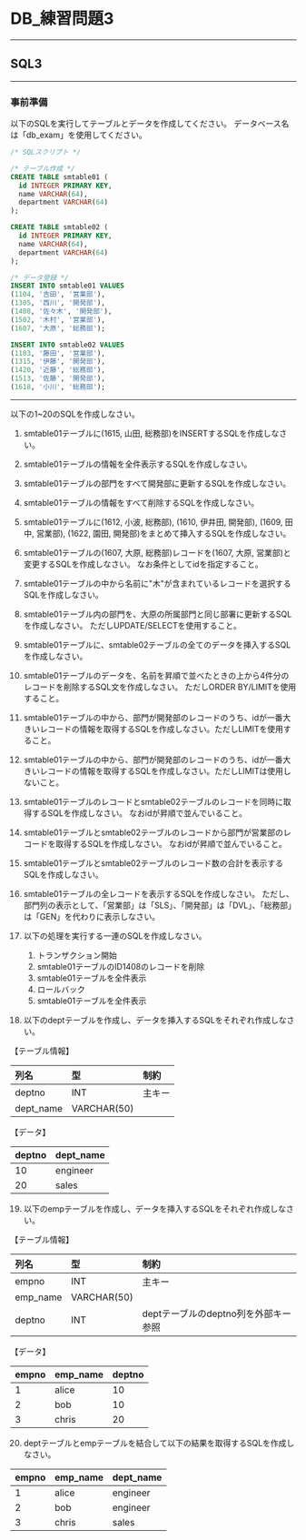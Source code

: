 # DB_練習問題3

---

## SQL3

---

### 事前準備

以下のSQLを実行してテーブルとデータを作成してください。
データベース名は「db_exam」を使用してください。

```sql
/* SQLスクリプト */

/* テーブル作成 */
CREATE TABLE smtable01 (
  id INTEGER PRIMARY KEY,
  name VARCHAR(64),
  department VARCHAR(64)
);

CREATE TABLE smtable02 (
  id INTEGER PRIMARY KEY,
  name VARCHAR(64),
  department VARCHAR(64)
);

/* データ登録 */
INSERT INTO smtable01 VALUES
(1104, '吉田', '営業部'),
(1305, '西川', '開発部'),
(1408, '佐々木', '開発部'),
(1502, '木村', '営業部'),
(1607, '大原', '総務部');

INSERT INTO smtable02 VALUES
(1103, '藤田', '営業部'),
(1315, '伊藤', '開発部'),
(1420, '近藤', '総務部'),
(1513, '佐藤', '開発部'),
(1618, '小川', '総務部');
```

---

以下の1~20のSQLを作成しなさい。

1. smtable01テーブルに(1615, 山田, 総務部)をINSERTするSQLを作成しなさい。

2. smtable01テーブルの情報を全件表示するSQLを作成しなさい。

3. smtable01テーブルの部門をすべて開発部に更新するSQLを作成しなさい。

4. smtable01テーブルの情報をすべて削除するSQLを作成しなさい。

5. smtable01テーブルに(1612, 小波, 総務部), (1610, 伊井田, 開発部), (1609, 田中, 営業部), (1622, 園田, 開発部)をまとめて挿入するSQLを作成しなさい。

6. smtable01テーブルの(1607, 大原, 総務部)レコードを(1607, 大原, 営業部)と変更するSQLを作成しなさい。
なお条件としてidを指定すること。

7. smtable01テーブルの中から名前に"木"が含まれているレコードを選択するSQLを作成しなさい。

8. smtable01テーブル内の部門を、大原の所属部門と同じ部署に更新するSQLを作成しなさい。
ただしUPDATE/SELECTを使用すること。

9. smtable01テーブルに、smtable02テーブルの全てのデータを挿入するSQLを作成しなさい。

10. smtable01テーブルのデータを、名前を昇順で並べたときの上から4件分のレコードを削除するSQL文を作成しなさい。
ただしORDER BY/LIMITを使用すること。

11. smtable01テーブルの中から、部門が開発部のレコードのうち、idが一番大きいレコードの情報を取得するSQLを作成しなさい。ただしLIMITを使用すること。

12. smtable01テーブルの中から、部門が開発部のレコードのうち、idが一番大きいレコードの情報を取得するSQLを作成しなさい。ただしLIMITは使用しないこと。

13. smtable01テーブルのレコードとsmtable02テーブルのレコードを同時に取得するSQLを作成しなさい。
なおidが昇順で並んでいること。

14. smtable01テーブルとsmtable02テーブルのレコードから部門が営業部のレコードを取得するSQLを作成しなさい。
なおidが昇順で並んでいること。

15. smtable01テーブルとsmtable02テーブルのレコード数の合計を表示するSQLを作成しなさい。

16. smtable01テーブルの全レコードを表示するSQLを作成しなさい。
ただし、部門列の表示として、「営業部」は「SLS」、「開発部」は「DVL」、「総務部」は「GEN」を代わりに表示しなさい。

17. 以下の処理を実行する一連のSQLを作成しなさい。
    1. トランザクション開始
    2. smtable01テーブルのID1408のレコードを削除
    3. smtable01テーブルを全件表示
    4. ロールバック
    5. smtable01テーブルを全件表示

18. 以下のdeptテーブルを作成し、データを挿入するSQLをそれぞれ作成しなさい。

【テーブル情報】

|列名|型|制約|
|:--|:--|:--|
|deptno|INT|主キー|
|dept_name|VARCHAR(50)||

【データ】

|deptno|dept_name|
|:--|:--|
|10|engineer|
|20|sales|

19. 以下のempテーブルを作成し、データを挿入するSQLをそれぞれ作成しなさい。

【テーブル情報】

|列名|型|制約|
|:--|:--|:--|
|empno|INT|主キー|
|emp_name|VARCHAR(50)|
|deptno|INT|deptテーブルのdeptno列を外部キー参照|

【データ】

|empno|emp_name|deptno|
|:--|:--|:--|
|1|alice|10|
|2|bob|10|
|3|chris|20|

20. deptテーブルとempテーブルを結合して以下の結果を取得するSQLを作成しなさい。

| empno | emp_name | dept_name
|:--|:--|:--|
| 1 | alice    | engineer|
| 2 | bob      | engineer|
| 3 | chris    | sales|
